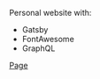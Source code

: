 Personal website with:
<ul>
    <li>Gatsby</li>
    <li>FontAwesome</li>
    <li>GraphQL</li>
</ul>  

[Page](https://luisfercho.netlify.app)
